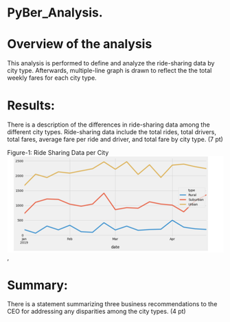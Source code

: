 # PyBer_Analysis.

# Overview of the analysis
This analysis is performed to define and analyze the ride-sharing data by city type. Afterwards, multiple-line graph is drawn to reflect the the total weekly fares for each city type.

# Results:

There is a description of the differences in ride-sharing data among the different city types. Ride-sharing data include the total rides, total drivers, total fares, average fare per ride and driver, and total fare by city type. (7 pt)

Figure-1: Ride Sharing Data per City ![Ride_Sharing_Data](https://github.com/FatimaJHussain/PyBer_Analysis./blob/main/Ride_Sharing.png), 

# Summary:

There is a statement summarizing three business recommendations to the CEO for addressing any disparities among the city types. (4 pt)
